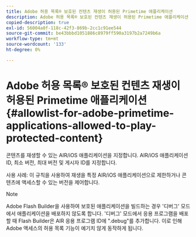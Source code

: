 ```yaml
---
title: Adobe 허용 목록® 보호된 컨텐츠 재생이 허용된 Primetime 애플리케이션
description: Adobe 허용 목록® 보호된 컨텐츠 재생이 허용된 Primetime 애플리케이션
copied-description: true
exl-id: 56004a0f-118c-42f3-869b-2cc1c91ee544
source-git-commit: be43bbbd1051886c8979ff590a3197b2a7249b6a
workflow-type: tm+mt
source-wordcount: '133'
ht-degree: 0%

---
```


# Adobe 허용 목록® 보호된 컨텐츠 재생이 허용된 Primetime 애플리케이션 {#allowlist-for-adobe-primetime-applications-allowed-to-play-protected-content}

콘텐츠를 재생할 수 있는 AIR/iOS 애플리케이션을 지정합니다. AIR/iOS 애플리케이션 ID, 최소 버전, 최대 버전 및 게시자 ID를 지정합니다.

사용 사례: 이 규칙을 사용하여 재생을 특정 AIR/iOS 애플리케이션으로 제한하거나 콘텐츠에 액세스할 수 있는 버전을 제어합니다.

>[!NOTE]
>
>Adobe Flash Builder을 사용하여 보호된 애플리케이션을 빌드하는 경우 &#39;디버그&#39; 모드에서 애플리케이션을 배포하지 않도록 합니다. &#39;디버그&#39; 모드에서 응용 프로그램을 배포할 때 Flash Builder은 AIR 응용 프로그램 ID에 &quot;.debug&quot;를 추가합니다. 이로 인해 Adobe 액세스의 허용 목록 기능이 예기치 않게 동작하게 됩니다.
